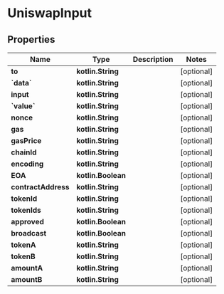 
# UniswapInput

## Properties
Name | Type | Description | Notes
------------ | ------------- | ------------- | -------------
**to** | **kotlin.String** |  |  [optional]
**&#x60;data&#x60;** | **kotlin.String** |  |  [optional]
**input** | **kotlin.String** |  |  [optional]
**&#x60;value&#x60;** | **kotlin.String** |  |  [optional]
**nonce** | **kotlin.String** |  |  [optional]
**gas** | **kotlin.String** |  |  [optional]
**gasPrice** | **kotlin.String** |  |  [optional]
**chainId** | **kotlin.String** |  |  [optional]
**encoding** | **kotlin.String** |  |  [optional]
**EOA** | **kotlin.Boolean** |  |  [optional]
**contractAddress** | **kotlin.String** |  |  [optional]
**tokenId** | **kotlin.String** |  |  [optional]
**tokenIds** | **kotlin.String** |  |  [optional]
**approved** | **kotlin.Boolean** |  |  [optional]
**broadcast** | **kotlin.Boolean** |  |  [optional]
**tokenA** | **kotlin.String** |  |  [optional]
**tokenB** | **kotlin.String** |  |  [optional]
**amountA** | **kotlin.String** |  |  [optional]
**amountB** | **kotlin.String** |  |  [optional]



